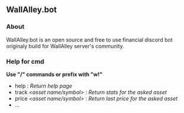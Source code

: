 ## WallAlley.bot

### About
<p>
    WallAlley.bot is an open source and free to use financial discord bot 
    originaly build for WallAlley server's community.
</p>

### Help for cmd
**Use "/" commands or prefix with "w!"**

- help                                  :  _Return help page_
- track _\<asset name/symbol>_          :  _Return stats for the asked asset_
- price _\<asset name/symbol>_          :  _Return last price for the asked asset_
- ...